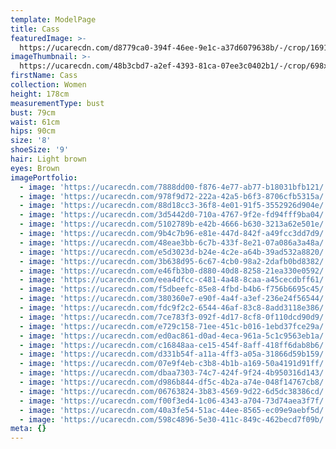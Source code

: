 ```yaml
---
template: ModelPage
title: Cass
featuredImage: >-
  https://ucarecdn.com/d8779ca0-394f-46ee-9e1c-a37d6079638b/-/crop/1691x1693/0,0/-/preview/
imageThumbnail: >-
  https://ucarecdn.com/48b3cbd7-a2ef-4393-81ca-07ee3c0402b1/-/crop/698x904/186,0/-/preview/
firstName: Cass
collection: Women
height: 178cm
measurementType: bust
bust: 79cm
waist: 61cm
hips: 90cm
size: '8'
shoeSize: '9'
hair: Light brown
eyes: Brown
imagePortfolio:
  - image: 'https://ucarecdn.com/7888dd00-f876-4e77-ab77-b18031bfb121/'
  - image: 'https://ucarecdn.com/978f9d72-222a-42a5-b6f3-8706cfb5315a/'
  - image: 'https://ucarecdn.com/88d18cc3-36f8-4e01-91f5-3552926d904e/'
  - image: 'https://ucarecdn.com/3d5442d0-710a-4767-9f2e-fd94fff9ba04/'
  - image: 'https://ucarecdn.com/5102789b-e42b-4666-b630-3213a62e501e/'
  - image: 'https://ucarecdn.com/9b4c7b96-e81e-447d-842f-a49fcc3dd7d9/'
  - image: 'https://ucarecdn.com/48eae3bb-6c7b-433f-8e21-07a086a3a48a/'
  - image: 'https://ucarecdn.com/e5d3023d-b24e-4c2e-a64b-39ad532a8820/'
  - image: 'https://ucarecdn.com/3b638d95-6c67-4cb0-98a2-2dafb0bd8382/'
  - image: 'https://ucarecdn.com/e46fb3b0-d880-40d8-8258-21ea330e0592/'
  - image: 'https://ucarecdn.com/eea4dfcc-c481-4a48-8caa-a45cecdbff61/'
  - image: 'https://ucarecdn.com/f5dbeefc-85e8-4fbd-b4b6-f756b6695c45/'
  - image: 'https://ucarecdn.com/380360e7-e90f-4a4f-a3ef-236e24f56544/'
  - image: 'https://ucarecdn.com/fdc9f2c2-6544-46af-83c8-8add3118e386/'
  - image: 'https://ucarecdn.com/7ce783f3-092f-4d17-8cf8-0f110dcd90d9/'
  - image: 'https://ucarecdn.com/e729c158-71ee-451c-b016-1ebd37fce29a/'
  - image: 'https://ucarecdn.com/ed0ac861-d0ad-4eca-961a-5c1c9563eb1a/'
  - image: 'https://ucarecdn.com/c16848aa-ce15-454f-8aff-418ff6dab8b6/'
  - image: 'https://ucarecdn.com/d331b54f-a11a-4ff3-a05a-31866d59b159/'
  - image: 'https://ucarecdn.com/07e9f4eb-c3b8-4b1b-a169-50a4191d91ff/'
  - image: 'https://ucarecdn.com/dbaa7303-74c7-424f-9f24-4b950316d143/'
  - image: 'https://ucarecdn.com/d986b844-df5c-4b2a-a74e-048f14767cb8/'
  - image: 'https://ucarecdn.com/06763824-3b83-4569-9d22-6d5dc38386cd/'
  - image: 'https://ucarecdn.com/f00f3ed4-1c06-4343-a704-73d74aea3f7f/'
  - image: 'https://ucarecdn.com/40a3fe54-51ac-44ee-8565-ec09e9aebf5d/'
  - image: 'https://ucarecdn.com/598c4896-5e30-411c-849c-462becd7f09b/'
meta: {}
---
```


